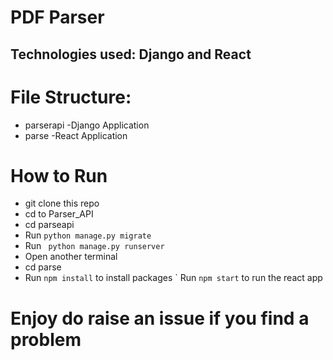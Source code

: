 # PDF Parser
 ## Technologies used:  Django and React

# File Structure:
- parserapi -Django Application
- parse -React Application

# How to Run
- git clone this repo
- cd to Parser_API
- cd parseapi
- Run ```python manage.py migrate```
- Run ``` python manage.py runserver```
- Open another terminal
- cd parse
- Run ```npm install``` to install packages
` Run ```npm start``` to run the react app
# Enjoy do raise an issue if you find a problem
